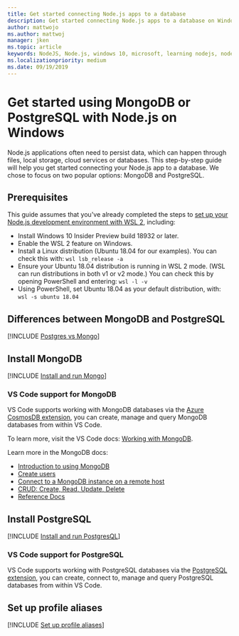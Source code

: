 ```yaml
---
title: Get started connecting Node.js apps to a database
description: Get started connecting Node.js apps to a database on Windows.
author: mattwojo 
ms.author: mattwoj 
manager: jken
ms.topic: article
keywords: NodeJS, Node.js, windows 10, microsoft, learning nodejs, node on windows, node on wsl, node on linux on windows, install node on windows, nodejs with vs code, develop with node on windows, develop with nodejs on windows, install node on WSL, NodeJS on Windows Subsystem for Linux
ms.localizationpriority: medium
ms.date: 09/19/2019
---
```


# Get started using MongoDB or PostgreSQL with Node.js on Windows

Node.js applications often need to persist data, which can happen through files, local storage, cloud services or databases. This step-by-step guide will help you get started connecting your Node.js app to a database. We chose to focus on two popular options: MongoDB and PostgreSQL.

## Prerequisites

This guide assumes that you've already completed the steps to [set up your Node.js development environment with WSL 2](./setup-on-wsl2.md), including:

- Install Windows 10 Insider Preview build 18932 or later.
- Enable the WSL 2 feature on Windows.
- Install a Linux distribution (Ubuntu 18.04 for our examples). You can check this with: `wsl lsb_release -a`
- Ensure your Ubuntu 18.04 distribution is running in WSL 2 mode. (WSL can run distributions in both v1 or v2 mode.) You can check this by opening PowerShell and entering: `wsl -l -v`
- Using PowerShell, set Ubuntu 18.04 as your default distribution, with: `wsl -s ubuntu 18.04`

## Differences between MongoDB and PostgreSQL

[!INCLUDE [Postgres vs Mongo](../includes/postgres-v-mongo.md)]

## Install MongoDB

[!INCLUDE [Install and run Mongo](../includes/install-and-run-mongo.md)]

### VS Code support for MongoDB

VS Code supports working with MongoDB databases via the [Azure CosmosDB extension](https://marketplace.visualstudio.com/items?itemName=ms-azuretools.vscode-cosmosdb), you can create, manage and query MongoDB databases from within VS Code.

To learn more, visit the VS Code docs: [Working with MongoDB](https://code.visualstudio.com/docs/azure/mongodb).

Learn more in the MongoDB docs:

- [Introduction to using MongoDB](https://docs.mongodb.com/manual/introduction/)
- [Create users](https://docs.mongodb.com/manual/tutorial/create-users/)
- [Connect to a MongoDB instance on a remote host](https://docs.mongodb.com/manual/mongo/#mongodb-instance-on-a-remote-host)
- [CRUD: Create, Read, Update, Delete](https://docs.mongodb.com/manual/crud/)
- [Reference Docs](https://docs.mongodb.com/manual/reference/)

## Install PostgreSQL

[!INCLUDE [Install and run PostgresQL](../includes/install-and-run-postgres.md)]

### VS Code support for PostgreSQL

VS Code supports working with PostgreSQL databases via the [PostgreSQL extension](https://marketplace.visualstudio.com/items?itemName=ms-ossdata.vscode-postgresql), you can create, connect to, manage and query PostgreSQL databases from within VS Code.

## Set up profile aliases

[!INCLUDE [Set up profile aliases](../includes/profile-aliases.md)]
